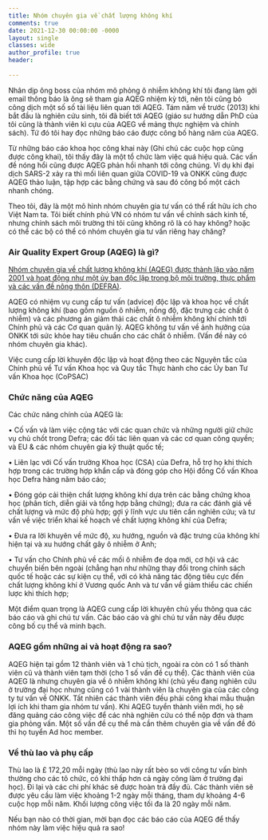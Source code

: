 ```yaml
---
title: Nhóm chuyên gia về chất lượng không khí
comments: true
date: 2021-12-30 00:00:00 -0000
layout: single
classes: wide
author_profile: true
header:
  
---
```



Nhân dịp ông boss của nhóm mô phỏng ô nhiễm không khí tôi đang làm gởi email thông báo là ông sẽ tham gia AQEG nhiệm kỳ tới,
nên tôi cũng bỏ công dịch một số số tài liệu liên quan tới AQEG. Tám năm về trước (2013) khi bắt đầu là nghiên cứu sinh, tôi đã biết tới AQEG (giáo sư hướng dẫn PhD của tôi cũng là thành viên kì cựu của AQEG về mảng thực nghiệm và chính sách). Tứ đó tôi hay đọc những báo cáo được công bố hàng năm của AQEG. 

Từ những báo cáo khoa học công khai này (Ghi chú các cuộc họp cũng được công khai), tôi thấy đây là một tổ chức làm việc quá hiệu quả. Các vấn đề nóng hổi cũng được AQEG phản hồi nhanh tới công chúng.
Ví dụ khi đại dịch SARS-2 xảy ra thì mối liên quan giữa COVID-19 và ONKK cũng được AQEG thảo luận, 
tập hợp các bằng chứng và sau đó công bố một cách nhanh chóng.

Theo tôi, đây là một mô hình nhóm chuyên gia tư vấn có thể rất hữu ích cho Việt Nam ta. 
Tôi biết chính phủ VN có nhóm tư vấn về chính sách kinh tế, 
nhưng chính sách môi trường thì tôi cũng không rõ là có hay không? 
hoặc có thể các bộ có thể có nhóm chuyên gia tư vấn riêng hay chăng? 

### Air Quality Expert Group (AQEG) là gì?

[Nhóm chuyên gia về chất lượng không khí (AQEG) được thành lập vào năm 2001 và hoạt động như một ủy ban độc lập 
trong bộ môi trường, thực phẩm và các vấn đề nông thôn (DEFRA)](https://uk-air.defra.gov.uk/research/aqeg/).

AQEG có nhiệm vụ cung cấp tư vấn (advice) độc lập và khoa học về chất lượng không khí (bao gồm nguồn ô nhiễm, nồng độ, đặc trưng các chất ô nhiễm) và
các phương án giảm thải các chất ô nhiễm không khí chính tới Chính phủ và các Cơ quan quản lý. 
AQEG không tư vấn về ảnh hưởng của ONKK tới sức khỏe hay tiêu chuẩn cho các chất ô nhiễm. (Vấn đề này có nhóm chuyên gia khác).

Việc cung cấp lời khuyên độc lập và hoạt động theo các Nguyên tắc của Chính phủ về
Tư vấn Khoa học và Quy tắc Thực hành cho các Ủy ban Tư vấn Khoa học
(CoPSAC)

### Chức năng của AQEG

Các chức năng chính của AQEG là:

• Cố vấn và làm việc cộng tác với các quan chức và những người giữ chức vụ chủ chốt trong Defra; các đối tác liên quan và các cơ quan công quyền; và EU &
các nhóm chuyên gia kỹ thuật quốc tế;

• Liên lạc với Cố vấn trưởng Khoa học (CSA) của Defra, hỗ trợ họ khi thích hợp
trong các trường hợp khẩn cấp và đóng góp cho Hội đồng Cố vấn Khoa học Defra hàng năm
báo cáo;

• Đóng góp cải thiện chất lượng không khí dựa trên các bằng chứng khoa học (phân tích, diễn giải
và tổng hợp bằng chứng); đưa ra các đánh giá về chất lượng và mức độ phù hợp; gợi ý
lĩnh vực ưu tiên cần nghiên cứu; và tư vấn về việc triển khai kế hoạch về chất lượng không khí của Defra;

• Đưa ra lời khuyên về mức độ, xu hướng, nguồn và đặc trưng của không khí hiện tại và xu hướng
chất gây ô nhiễm ở Anh;

• Tư vấn cho Chính phủ về các mối ô nhiễm đe dọa mới, cơ hội và
các chuyển biến bên ngoài (chẳng hạn như những thay đổi trong chính sách quốc tế hoặc các sự kiện cụ thể, với
có khả năng tác động tiêu cực đến chất lượng không khí ở Vương quốc Anh và tư vấn về giảm thiểu
các chiến lược khi thích hợp;

Một điểm quan trọng là AQEG cung cấp lời khuyên chủ yếu thông qua các báo cáo và ghi chú tư vấn. 
Các báo cáo và ghi chú tư vấn này đều được công bố cụ thể và minh bạch.

### AQEG gồm những ai và hoạt động ra sao?

AQEG hiện tại gồm 12 thành viên và 1 chủ tịch, ngoài ra còn có 1 số thành viên cũ và thành viên tạm thời (cho 1 số vấn đề cụ thể).
Các thành viên của AQEG là nhưng chuyên gia về ô nhiễm không khí (chủ yếu đang nghiên cứu ở trường đại học nhưng cũng có 1 vài thành viên là chuyên gia của các công ty tư vấn về ONKK. Tất nhiên các thành viên đều phải công khai mẫu thuận lợi ích khi tham gia nhóm tư vấn). Khi AQEG tuyển thành viên mới, họ sẽ đăng quảng cáo công việc để các nhà nghiên cứu có thể nộp đơn và tham gia phỏng vấn. 
Một số vấn đề cụ thể mà cần thêm chuyên gia về vấn đề đó thì họ tuyển Ad hoc member.

### Về thù lao và phụ cấp
Thù lao là £ 172,20 mỗi ngày (thù lao này rất bèo so với công tư vấn bình thường cho các tô chức, 
có khi thấp hơn cả ngày công làm ở trường đại học). Đi lại và các chi phí khác sẽ được hoàn trả đầy đủ. 
Các thành viên sẽ được yêu cầu làm việc khoảng 1-2 ngày mỗi tháng, tham dự khoảng 4-6 cuộc họp mỗi năm. 
Khối lượng công việc tối đa là 20 ngày mỗi năm.

Nếu bạn nào có thời gian, mời bạn đọc các báo cáo của AQEG để thấy nhóm này làm việc hiệu quả ra sao!

